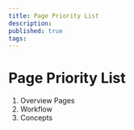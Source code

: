 ```yaml
---
title: Page Priority List
description: 
published: true
tags: 
---
```

# Page Priority List

1.  Overview Pages
2.  Workflow
3.  Concepts